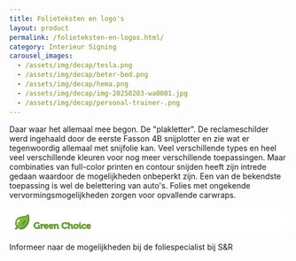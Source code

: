 ```yaml
---
title: Folieteksten en logo's
layout: product
permalink: /folieteksten-en-logos.html/
category: Interieur Signing
carousel_images:
  - /assets/img/decap/tesla.png
  - /assets/img/decap/beter-bed.png
  - /assets/img/decap/hema.png
  - /assets/img/decap/img-20250203-wa0001.jpg
  - /assets/img/decap/personal-trainer-.png
---
```

Daar waar het allemaal mee begon. De "plakletter". De reclameschilder werd ingehaald door de eerste Fasson 4B snijplotter en zie wat er tegenwoordig allemaal met snijfolie kan. Veel verschillende types en heel veel verschillende kleuren voor nog meer verschillende toepassingen. Maar combinaties van full-color printen en contour snijden heeft zijn intrede gedaan waardoor de mogelijkheden onbeperkt zijn. Een van de bekendste toepassing is wel de belettering van auto's. Folies met ongekende vervormingsmogelijkheden zorgen voor opvallende carwraps. 

![](/assets/img/decap/blaadje-groen-2.png)

Informeer naar de mogelijkheden bij de foliespecialist bij S&R
